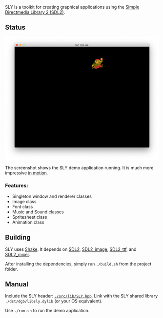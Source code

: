 SLY is a toolkit for creating graphical applications using the [Simple Directmedia Library 2 (SDL2)](https://www.libsdl.org/).

## Status

![Screenshot](screenshot.png)

The screenshot shows the SLY demo application running. It is much more impressive [in motion](https://youtu.be/RbtVQjAB4jU).

### Features:
- Singleton window and renderer classes
- Image class
- Font class
- Music and Sound classes
- Spritesheet class
- Animation class

## Building
SLY uses [Shake](https://shakebuild.com/). It depends on [SDL2](https://www.libsdl.org/), [SDL2_image](https://www.libsdl.org/projects/SDL_image/), [SDL2_ttf](https://www.libsdl.org/projects/SDL_ttf/), and [SDL2_mixer](https://www.libsdl.org/projects/SDL_mixer/).

After installing the dependencies, simply run `./build.sh` from the project folder.

## Manual
Include the SLY header: [`./src/lib/SLY.hpp`](src/lib/SLY.hpp). Link with the SLY shared library `./dst/dgb/libsly.dylib` (or your OS equivalent).

Use `./run.sh` to run the demo application.
